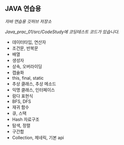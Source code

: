 
## JAVA 연습용

*자바 연습용 깃허브 저장소*

*Java_prac_01/src/CodeStudy에 코딩테스트 코드가 있습니다.*

- 데이터타입, 연산자
- 조건문, 반복문
- 배열
- 생성자
- 상속, 오버라이딩
- 캡슐화
- this, final, static
- 추상 클래스, 추상 메소드
- 익명 클래스, 인터페이스
- 람다 표현식
- BFS, DFS
- 재귀 함수
- 큐, 스택
- Hash 자료구조
- 탐색, 정렬
- 구간합
- Collection, 제네릭, 기본 api
